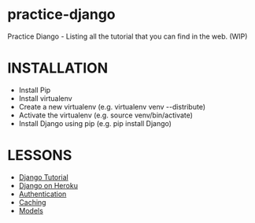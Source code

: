 practice-django
===============

Practice Diango - Listing all the tutorial that you can find in the web. (WIP)

INSTALLATION
==============
- Install Pip
- Install virtualenv
- Create a new virtualenv (e.g. virtualenv venv --distribute)
- Activate the virtualenv (e.g. source venv/bin/activate)
- Install Django using pip (e.g. pip install Django)

LESSONS
===============
- [Django Tutorial](http://goo.gl/zNca3a)
- [Django on Heroku](#)
- [Authentication](#)
- [Caching](#)
- [Models](#)

